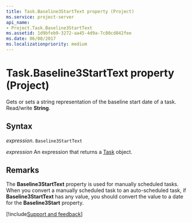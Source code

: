 ```yaml
---
title: Task.Baseline3StartText property (Project)
ms.service: project-server
api_name:
- Project.Task.Baseline3StartText
ms.assetid: 1d9bfeb9-3272-aa45-4d9a-7c80cd842fee
ms.date: 06/08/2017
ms.localizationpriority: medium
---
```



# Task.Baseline3StartText property (Project)

Gets or sets a string representation of the baseline start date of a task. Read/write **String**.


## Syntax

_expression_. `Baseline3StartText`

 _expression_ An expression that returns a [Task](./Project.Task.md) object.


## Remarks

The **Baseline3StartText** property is used for manually scheduled tasks. When you convert a manually scheduled task to an auto-scheduled task, if **Baseline3StartText** has any value, you should convert the value to a date for the **Baseline3Start** property.

[!include[Support and feedback](~/includes/feedback-boilerplate.md)]